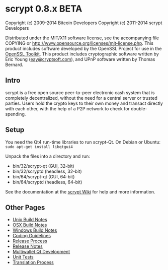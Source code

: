 scrypt 0.8.x BETA
====================

Copyright (c) 2009-2014 Bitcoin Developers
Copyright (c) 2011-2014 scrypt Developers

Distributed under the MIT/X11 software license, see the accompanying
file COPYING or http://www.opensource.org/licenses/mit-license.php.
This product includes software developed by the OpenSSL Project for use in the [OpenSSL Toolkit](http://www.openssl.org/). This product includes
cryptographic software written by Eric Young ([eay@cryptsoft.com](mailto:eay@cryptsoft.com)), and UPnP software written by Thomas Bernard.


Intro
---------------------
scrypt is a free open source peer-to-peer electronic cash system that is
completely decentralized, without the need for a central server or trusted
parties.  Users hold the crypto keys to their own money and transact directly
with each other, with the help of a P2P network to check for double-spending.


Setup
---------------------
You need the Qt4 run-time libraries to run scrypt-Qt. On Debian or Ubuntu:
	`sudo apt-get install libqtgui4`

Unpack the files into a directory and run:

- bin/32/scrypt-qt (GUI, 32-bit)
- bin/32/scryptd (headless, 32-bit)
- bin/64/scrypt-qt (GUI, 64-bit)
- bin/64/scryptd (headless, 64-bit)

See the documentation at the [scrypt Wiki](http://scrypt.info)
for help and more information.


Other Pages
---------------------
- [Unix Build Notes](build-unix.md)
- [OSX Build Notes](build-osx.md)
- [Windows Build Notes](build-msw.md)
- [Coding Guidelines](coding.md)
- [Release Process](release-process.md)
- [Release Notes](release-notes.md)
- [Multiwallet Qt Development](multiwallet-qt.md)
- [Unit Tests](unit-tests.md)
- [Translation Process](translation_process.md)
